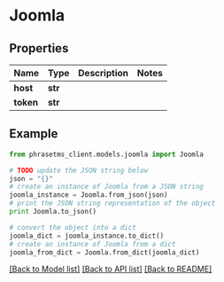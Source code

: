 # Joomla

## Properties

| Name      | Type    | Description | Notes |
| --------- | ------- | ----------- | ----- |
| **host**  | **str** |             |
| **token** | **str** |             |

## Example

```python
from phrasetms_client.models.joomla import Joomla

# TODO update the JSON string below
json = "{}"
# create an instance of Joomla from a JSON string
joomla_instance = Joomla.from_json(json)
# print the JSON string representation of the object
print Joomla.to_json()

# convert the object into a dict
joomla_dict = joomla_instance.to_dict()
# create an instance of Joomla from a dict
joomla_from_dict = Joomla.from_dict(joomla_dict)
```

[[Back to Model list]](../README.md#documentation-for-models) [[Back to API list]](../README.md#documentation-for-api-endpoints) [[Back to README]](../README.md)
